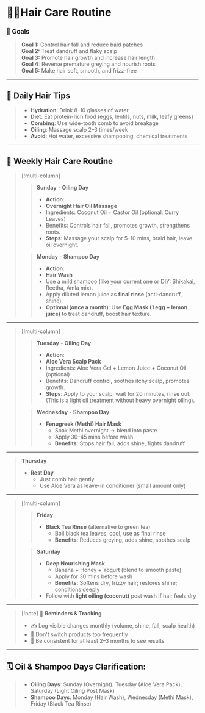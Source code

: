# 💇‍♀️Hair Care Routine
### 🎯 Goals

> **Goal 1:** Control hair fall and reduce bald patches  
> **Goal 2:** Treat dandruff and flaky scalp  
> **Goal 3:** Promote hair growth and increase hair length  
> **Goal 4:** Reverse premature greying and nourish roots  
> **Goal 5:** Make hair soft, smooth, and frizz-free  

---

## 🪷 Daily Hair Tips

> - **Hydration**: Drink 8-10 glasses of water  
> - **Diet**: Eat protein-rich food (eggs, lentils, nuts, milk, leafy greens)  
> - **Combing**: Use wide-tooth comb to avoid breakage  
> - **Oiling**: Massage scalp 2–3 times/week  
> - **Avoid**: Hot water, excessive shampooing, chemical treatments  

---

## 📅 Weekly Hair Care Routine

> [!multi-column]
>
>> **Sunday** - **Oiling Day**
>> - **Action**:
>> 	- **Overnight Hair Oil Massage**
>> 	- Ingredients: Coconut Oil + Castor Oil (optional: Curry Leaves)
>> 	- Benefits: Controls hair fall, promotes growth, strengthens roots.
>> - **Steps**: Massage your scalp for 5–10 mins, braid hair, leave oil overnight.
>
>> **Monday** - **Shampoo Day**
>> - **Action**:
>> 	- **Hair Wash**
>> 	- Use a mild shampoo (like your current one or DIY: Shikakai, Reetha, Amla mix).
>> 	- Apply diluted lemon juice as **final rinse** (anti-dandruff, shine).
>> - **Optional (once a month)**: Use **Egg Mask (1 egg + lemon juice)** to treat dandruff, boost hair texture.

---

> [!multi-column]
> 
>> **Tuesday** - **Oiling Day**
>> - **Action**:    
>> 	- **Aloe Vera Scalp Pack**
>> 	- Ingredients: Aloe Vera Gel + Lemon Juice + Coconut Oil (optional)
>> 	- Benefits: Dandruff control, soothes itchy scalp, promotes growth.
>> - **Steps**: Apply to your scalp, wait for 20 minutes, rinse out. (This is a light oil treatment without heavy overnight oiling).
>
>> **Wednesday** - **Shampoo Day**  
>> - **Fenugreek (Methi) Hair Mask**  
>>     - Soak Methi overnight → blend into paste  
>>     - Apply 30–45 mins before wash  
>>     - **Benefits**: Stops hair fall, adds shine, fights dandruff  

---

> **Thursday**  
> - **Rest Day**  
>     - Just comb hair gently  
>     - Use Aloe Vera as leave-in conditioner (small amount only)  

---

> [!multi-column]
>> **Friday**  
>> - **Black Tea Rinse** (alternative to green tea)  
>>     - Boil black tea leaves, cool, use as final rinse  
>>     - **Benefits**: Reduces greying, adds shine, soothes scalp  
>
>> **Saturday**  
>> - **Deep Nourishing Mask**  
>>     - Banana + Honey + Yogurt (blend to smooth paste)  
>>     - Apply for 30 mins before wash  
>>     - **Benefits**: Softens dry, frizzy hair; restores shine; conditions deeply  
>> - Follow with **light oiling (coconut)** post wash if hair feels dry  

---

> [!note] 📝 **Reminders & Tracking**
> - ✍️ Log visible changes monthly (volume, shine, fall, scalp health)
> - 🧴 Don't switch products too frequently
> - 🌱 Be consistent for at least 2–3 months to see results

---

## 🗓️ **Oil & Shampoo Days Clarification:**
> - **Oiling Days**: Sunday (Overnight), Tuesday (Aloe Vera Pack), Saturday (Light Oiling Post Mask)  
> - **Shampoo Days**: Monday (Hair Wash), Wednesday (Methi Mask), Friday (Black Tea Rinse)